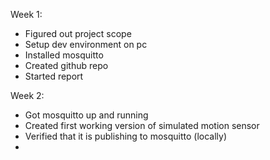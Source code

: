 Week 1:
- Figured out project scope
- Setup dev environment on pc
- Installed mosquitto
- Created github repo
- Started report

Week 2:
- Got mosquitto up and running
- Created first working version of simulated motion sensor
- Verified that it is publishing to mosquitto (locally)
- 
